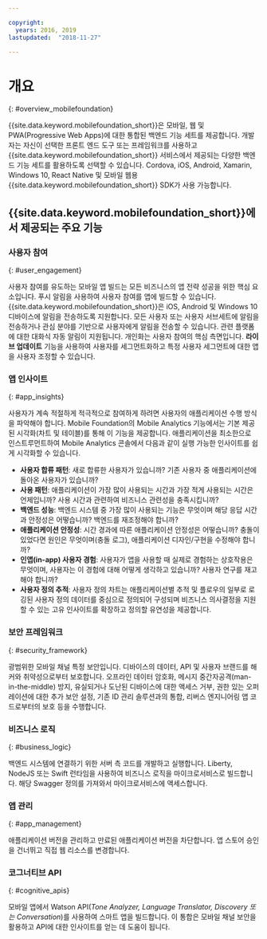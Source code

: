 ```yaml
---

copyright:
  years: 2016, 2019
lastupdated:  "2018-11-27"

---
```


#	개요
{: #overview_mobilefoundation}

{{site.data.keyword.mobilefoundation_short}}은 모바일, 웹 및 PWA(Progressive Web Apps)에 대한 통합된 백엔드 기능 세트를 제공합니다. 개발자는 자신이 선택한 프론트 엔드 도구 또는 프레임워크를 사용하고 {{site.data.keyword.mobilefoundation_short}} 서비스에서 제공되는 다양한 백엔드 기능 세트를 활용하도록 선택할 수 있습니다. Cordova, iOS, Android, Xamarin, Windows 10, React Native 및 모바일 웹용 {{site.data.keyword.mobilefoundation_short}} SDK가 사용 가능합니다. 

## {{site.data.keyword.mobilefoundation_short}}에서 제공되는 주요 기능

### 사용자 참여
{: #user_engagement}

사용자 참여를 유도하는 모바일 앱 빌드는 모든 비즈니스의 앱 전략 성공을 위한 핵심 요소입니다. 푸시 알림을 사용하여 사용자 참여를 앱에 빌드할 수 있습니다. {{site.data.keyword.mobilefoundation_short}}은 iOS, Android 및 Windows 10 디바이스에 알림을 전송하도록 지원합니다. 모든 사용자 또는 사용자 서브세트에 알림을 전송하거나 관심 분야를 기반으로 사용자에게 알림을 전송할 수 있습니다. 관련 플랫폼에 대한 대화식 자동 알림이 지원됩니다. 개인화는 사용자 참여의 핵심 측면입니다. **라이브 업데이트** 기능을 사용하여 사용자를 세그먼트화하고 특정 사용자 세그먼트에 대한 앱을 사용자 조정할 수 있습니다.

###  앱 인사이트
{: #app_insights}

사용자가 계속 적절하게 적극적으로 참여하게 하려면 사용자의 애플리케이션 수행 방식을 파악해야 합니다. Mobile Foundation의 Mobile Analytics 기능에서는 기본 제공된 시각화(차트 및 테이블)를 통해 이 기능을 제공합니다. 애플리케이션을 최소한으로 인스트루먼트하여 Mobile Analytics 콘솔에서 다음과 같이 실행 가능한 인사이트를 쉽게 시각화할 수 있습니다.
- **사용자 합류 패턴**: 새로 합류한 사용자가 있습니까? 기존 사용자 중 애플리케이션에 돌아온 사용자가 있습니까?
- **사용 패턴**: 애플리케이션이 가장 많이 사용되는 시간과 가장 적게 사용되는 시간은 언제입니까? 사용 시간과 관련하여 비즈니스 관련성을 충족시킵니까?
- **백엔드 성능**: 백엔드 시스템 중 가장 많이 사용되는 기능은 무엇이며 해당 응답 시간과 안정성은 어떻습니까? 백엔드를 재조정해야 합니까?
- **애플리케이션 안정성**: 시간 경과에 따른 애플리케이션 안정성은 어떻습니까? 충돌이 있었다면 원인은 무엇이며(충돌 로그), 애플리케이션 디자인/구현을 수정해야 합니까?
- **인앱(in-app) 사용자 경험**: 사용자가 앱을 사용할 때 실제로 경험하는 상호작용은 무엇이며, 사용자는 이 경험에 대해 어떻게 생각하고 있습니까? 사용자 연구를 재고해야 합니까?
- **사용자 정의 추적**: 사용자 정의 차트는 애플리케이션별 추적 및 플로우의 일부로 로깅된 사용자 정의 데이터를 중심으로 정의되어 구성되며 비즈니스 의사결정을 지원할 수 있는 고유 인사이트를 확장하고 정의할 유연성을 제공합니다.

###  보안 프레임워크
{: #security_framework}

광범위한 모바일 채널 특정 보안입니다. 디바이스의 데이터, API 및 사용자 브랜드를 해커와 취약성으로부터 보호합니다. 오프라인 데이터 암호화, 메시지 중간자공격(man-in-the-middle) 방지, 유실되거나 도난된 디바이스에 대한 액세스 거부, 권한 있는 오퍼레이션에 대한 추가 보안 설정, 기존 ID 관리 솔루션과의 통합, 리버스 엔지니어링 앱 코드로부터의 보호 등을 수행합니다.

###  비즈니스 로직
{: #business_logic}

백엔드 시스템에 연결하기 위한 서버 측 코드를 개발하고 실행합니다. Liberty, NodeJS 또는 Swift 런타임을 사용하여 비즈니스 로직을 마이크로서비스로 빌드합니다. 해당 Swagger 정의를 가져와서 마이크로서비스에 액세스합니다.

###  앱 관리
{:  #app_management}

애플리케이션 버전을 관리하고 만료된 애플리케이션 버전을 차단합니다. 앱 스토어 승인을 건너뛰고 직접 웹 리소스를 변경합니다.

###  코그너티브 API
{:  #cognitive_apis}

모바일 앱에서 Watson API(*Tone Analyzer, Language Translator, Discovery 또는 Conversation*)를 사용하여 스마트 앱을 빌드합니다. 이 통합은 모바일 채널 보안을 활용하고 API에 대한 인사이트를 얻는 데 도움이 됩니다.

